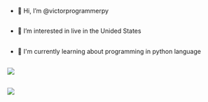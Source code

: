 - 👋 Hi, I’m @victorprogrammerpy
##
- 👀 I’m interested in live in the Unided States
##
- 🌱 I'm currently learning about programming in python language
##

<div>
  <a href="victorprogrammer.py@gmail.com" target="_blank"><img src="https://img.shields.io/badge/Gmail-D14836?style=for-the-badge&logo=gmail&logoColor=white" target="_blank"></a>
</div>

##

<div>
  <a href="https:/api.whatsapp.com/send?phone=5519998474502&text=Olá, vi seu perfil no GitHub" target="_blank"><img src="https://img.shields.io/badge/WhatsApp-25D366?style=for-the-badge&logo=whatsapp&logoColor=white" target="_blank"></a>
</div>
